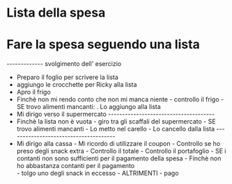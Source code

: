 # Lista della spesa

# Fare la spesa seguendo una lista


------------- svolgimento dell' esercizio

- Preparo il foglio per scrivere la lista
- aggiungo le crocchette per Ricky alla lista
- Apro il frigo
- Finchè non mi rendo conto che non mi manca niente
        - controllo il frigo
         - SE trovo alimenti mancanti:
             .  Lo aggiungo alla lista
- Mi dirigo verso il supermercato
        --------------------------------------
- Finchè la lista non è vuota
        - giro tra gli scaffali del supermercato
        - SE trovo alimenti mancanti
           - Lo metto nel carello
           - Lo cancello dalla lista
        --------------------------------------
- Mi dirigo alla cassa
            - Mi ricordo di utilizzare il coupon
            - Controllo se ho preso degli snack extra
            - Controllo il totale 
            - Controllo il portafoglio
              - SE i contanti non sono sufficienti per il pagamento della spesa
                 - Finchè non ho abbastanza contanti per il pagamento  
                   - tolgo uno degli snack in eccesso 
              - ALTRIMENTI 
                 - pago
